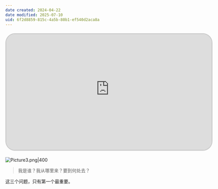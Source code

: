 ```yaml
---
date created: 2024-04-22
date modified: 2025-07-10
uid: 6f2d8859-815c-4a5b-80b1-ef540d2aca8a
---
```

<iframe src="https://imagehosting4picgo.oss-cn-beijing.aliyuncs.com/imagehosting/fix-dir%2Fcom~apple~CloudDocs%2FAudio%2F2024%2F04%2F22%2F00-42-10-130c9913aaddec31863d33f19e0a16bc-IMG_7154-4e81c2.mp4" scrolling="no" border="0" frameborder="no" framespacing="0" allowfullscreen="true" style="border-radius: 30px; overflow: hidden; border: 3px solid #ccc; width: 640px; height: 360px; display: block; margin: 20px auto; aspect-ratio: 16 / 9;" ></iframe>

![Picture3.png|400](https://imagehosting4picgo.oss-cn-beijing.aliyuncs.com/imagehosting/fix-dir%2Fliuyishou%2Ftmp%2F2024%2F04%2F22%2F00-24-20-7a14fea4461e7e2ce9b82560ca0ee05b-Picture3-4f29fc.png?x-oss-process=image/resize,l_400)

> 我是谁？我从哪里来？要到何处去？

这三个问题，只有第一个最重要。

<!-- more -->
